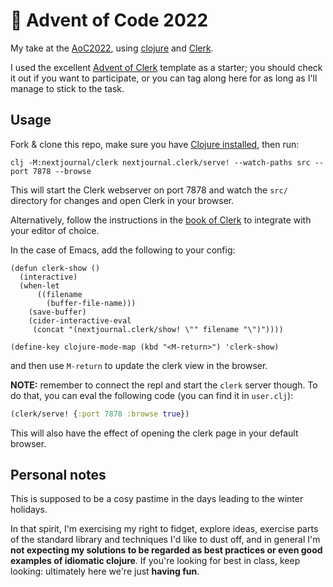 # 🎄 Advent of Code 2022

My take at the [AoC2022](https://adventofcode), using [clojure](https://clojure.org) and [Clerk](https://clerk.vision).

I used the excellent [Advent of Clerk](https://github.com/nextjournal/advent-of-clerk) template as a starter; you should check it out if you
want to participate, or you can tag along here for as long as I'll manage to stick to the task.

## Usage

Fork & clone this repo, make sure you have [Clojure
installed](https://clojure.org/guides/install_clojure), then run:

``` shell
clj -M:nextjournal/clerk nextjournal.clerk/serve! --watch-paths src --port 7878 --browse
```

This will start the Clerk webserver on port 7878 and watch the `src/`
directory for changes and open Clerk in your browser.

Alternatively, follow the instructions in the [book of Clerk](https://book.clerk.vision/#🔪_editor_integration) to integrate with your editor of choice.

In the case of Emacs, add the following to your config:

``` emacs-lisp
(defun clerk-show ()
  (interactive)
  (when-let
      ((filename
        (buffer-file-name)))
    (save-buffer)
    (cider-interactive-eval
     (concat "(nextjournal.clerk/show! \"" filename "\")"))))

(define-key clojure-mode-map (kbd "<M-return>") 'clerk-show)
```

and then use `M-return` to update the clerk view in the browser.

**NOTE:** remember to connect the repl and start the `clerk` server though.
To do that, you can eval the following code (you can find it in `user.clj`):

``` clojure
(clerk/serve! {:port 7878 :browse true})
```

This will also have the effect of opening the clerk page in your default browser.

## Personal notes

This is supposed to be a cosy pastime in the days leading to the winter holidays.

In that spirit, I'm exercising my right to fidget, explore ideas, exercise parts
of the standard library and techniques I'd like to dust off, and in general I'm
**not expecting my solutions to be regarded as best practices or even good examples
of idiomatic clojure**. If you're looking for best in class, keep looking: ultimately
here we're just **having fun**.
